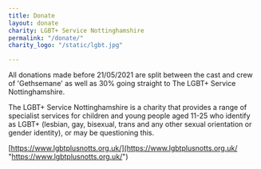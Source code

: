 ```yaml
---
title: Donate
layout: donate
charity: LGBT+ Service Nottinghamshire
permalink: "/donate/"
charity_logo: "/static/lgbt.jpg"

---
```

All donations made before 21/05/2021 are split between the cast and crew of 'Gethsemane' as well as 30% going straight to The LGBT+ Service Nottinghamshire.

The LGBT+ Service Nottinghamshire is a charity that provides a range of specialist services for children and young people aged 11-25 who identify as LGBT+ (lesbian, gay, bisexual, trans and any other sexual orientation or gender identity), or may be questioning this.

[https://www.lgbtplusnotts.org.uk/](https://www.lgbtplusnotts.org.uk/ "https://www.lgbtplusnotts.org.uk/")